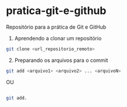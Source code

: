 # pratica-git-e-github
Repositório para a prática de Git e GitHub

1. Aprendendo a clonar um repositório 

```bash
git clone <url_repositorio_remoto>
```
2. Preparando os arquivos para o commit

```bash
git add <arquivo1> <arquivo2> ... <arquivoN>
```


OU
```bash 

git add. 
```
